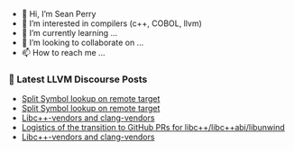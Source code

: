 - 👋 Hi, I’m Sean Perry
- 👀 I’m interested in compilers (c++, COBOL, llvm)
- 🌱 I’m currently learning ...
- 💞️ I’m looking to collaborate on ...
- 📫 How to reach me ...

<!---
s66perry/s66perry is a ✨ special ✨ repository because its `README.md` (this file) appears on your GitHub profile.
You can click the Preview link to take a look at your changes.
--->
### 📕 Latest LLVM Discourse Posts

<!-- DISCOURSE-LLVM:START -->
- [Split Symbol lookup on remote target](https://discourse.llvm.org/t/split-symbol-lookup-on-remote-target/73258#post_4)
- [Split Symbol lookup on remote target](https://discourse.llvm.org/t/split-symbol-lookup-on-remote-target/73258#post_3)
- [Libc++-vendors and clang-vendors](https://discourse.llvm.org/t/libc-vendors-and-clang-vendors/73188#post_7)
- [Logistics of the transition to GitHub PRs for libc++/libc++abi/libunwind](https://discourse.llvm.org/t/logistics-of-the-transition-to-github-prs-for-libc-libc-abi-libunwind/73130#post_6)
- [Libc++-vendors and clang-vendors](https://discourse.llvm.org/t/libc-vendors-and-clang-vendors/73188#post_6)
<!-- DISCOURSE-LLVM:END -->
